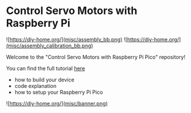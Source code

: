 # Control Servo Motors with Raspberry Pi

![https://diy-home.org/](misc/assembly_bb.png)
![https://diy-home.org/](misc/assembly_calibration_bb.png)

Welcome to the "Control Servo Motors with Raspberry Pi Pico" 
repository!

You can find the full tutorial [here](https://diy-home.org/control-servo-motors-with-python-and-micropython/)
- how to build your device
- code explanation
- how to setup your Raspberry Pi Pico

![https://diy-home.org/](misc/banner.png)
